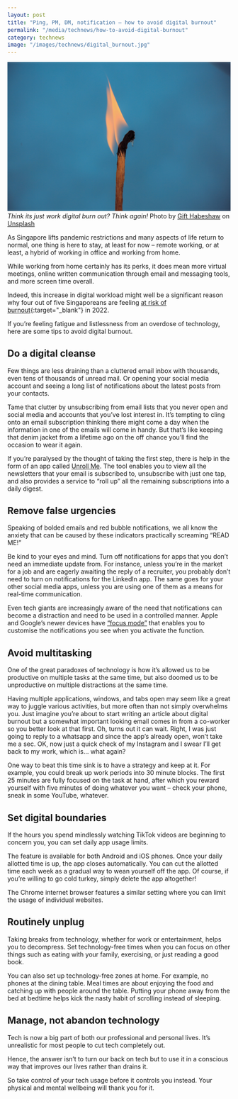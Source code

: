 ```yaml
---
layout: post
title: "Ping, PM, DM, notification – how to avoid digital burnout"
permalink: "/media/technews/how-to-avoid-digital-burnout"
category: technews
image: "/images/technews/digital_burnout.jpg"
---
```


![GovTechies](/images/technews/digital_burnout.jpg)
*Think its just work digital burn out? Think again!*
Photo by <a href="https://unsplash.com/@gift_habeshaw?utm_source=unsplash&utm_medium=referral&utm_content=creditCopyText">Gift Habeshaw</a> on <a href="https://unsplash.com/s/photos/burn-out?utm_source=unsplash&utm_medium=referral&utm_content=creditCopyText">Unsplash</a>
  
As Singapore lifts pandemic restrictions and many aspects of life return to normal, one thing is here to stay, at least for now – remote working, or at least, a hybrid of working in office and working from home.  

While working from home certainly has its perks, it does mean more virtual meetings, online written communication through email and messaging tools, and more screen time overall. 

Indeed, this increase in digital workload might well be a significant reason why four out of five Singaporeans are feeling [at risk of burnout](https://sbr.com.sg/hr-education/news/singaporeans-are-most-de-energised-employees-in-asia){:target="_blank"} in 2022.

If you’re feeling fatigue and listlessness from an overdose of technology, here are some tips to avoid digital burnout. 

## Do a digital cleanse
Few things are less draining than a cluttered email inbox with thousands, even tens of thousands of unread mail. Or opening your social media account and seeing a long list of notifications about the latest posts from your contacts.

Tame that clutter by unsubscribing from email lists that you never open and social media and accounts that you’ve lost interest in. It’s tempting to cling onto an email subscription thinking there might come a day when the information in one of the emails will come in handy. But that’s like keeping that denim jacket from a lifetime ago on the off chance you’ll find the occasion to wear it again. 

If you’re paralysed by the thought of taking the first step, there is help in the form of an app called [Unroll Me](https://unroll.me/). The tool enables you to view all the newsletters that your email is subscribed to, unsubscribe with just one tap, and also provides a service to “roll up” all the remaining subscriptions into a daily digest. 

## Remove false urgencies
Speaking of bolded emails and red bubble notifications, we all know the anxiety that can be caused by these indicators practically screaming “READ ME!” 

Be kind to your eyes and mind. Turn off notifications for apps that you don’t need an immediate update from. For instance, unless you’re in the market for a job and are eagerly awaiting the reply of a recruiter, you probably don’t need to turn on notifications for the LinkedIn app. The same goes for your other social media apps, unless you are using one of them as a means for real-time communication. 

Even tech giants are increasingly aware of the need that notifications can become a distraction and need to be used in a controlled manner. Apple and Google’s newer devices have [“focus mode”](https://support.apple.com/en-sg/HT212608) that enables you to customise the notifications you see when you activate the function. 

## Avoid multitasking 
One of the great paradoxes of technology is how it’s allowed us to be productive on multiple tasks at the same time, but also doomed us to be unproductive on multiple distractions at the same time. 

Having multiple applications, windows, and tabs open may seem like a great way to juggle various activities, but more often than not simply overwhelms you. Just imagine you’re about to start writing an article about digital burnout but a somewhat important looking email comes in from a co-worker so you better look at that first. Oh, turns out it can wait. Right, I was just going to reply to a whatsapp and since the app’s already open, won’t take me a sec. OK, now just a quick check of my Instagram and I swear I’ll get back to my work, which is… what again? 

One way to beat this time sink is to have a strategy and keep at it. For example, you could break up work periods into 30 minute blocks. The first 25 minutes are fully focused on the task at hand, after which you reward yourself with five minutes of doing whatever you want – check your phone, sneak in some YouTube, whatever. 

## Set digital boundaries
If the hours you spend mindlessly watching TikTok videos are beginning to concern you, you can set daily app usage limits.

The feature is available for both Android and iOS phones. Once your daily allotted time is up, the app closes automatically. You can cut the allotted time each week as a gradual way to wean yourself off the app. Of course, if you’re willing to go cold turkey, simply delete the app altogether!

The Chrome internet browser features a similar setting where you can limit the usage of individual websites.

## Routinely unplug
Taking breaks from technology, whether for work or entertainment, helps you to decompress. Set technology-free times when you can focus on other things such as eating with your family, exercising, or just reading a good book.

You can also set up technology-free zones at home. For example, no phones at the dining table. Meal times are about enjoying the food and catching up with people around the table. Putting your phone away from the bed at bedtime helps kick the nasty habit of scrolling instead of sleeping. 

## Manage, not abandon technology
Tech is now a big part of both our professional and personal lives. It’s unrealistic for most people to cut tech completely out.  

Hence, the answer isn’t to turn our back on tech but to use it in a conscious way that improves our lives rather than drains it.

So take control of your tech usage before it controls you instead. Your physical and mental wellbeing will thank you for it. 

